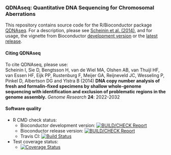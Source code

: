 ### QDNAseq: Quantitative DNA Sequencing for Chromosomal Aberrations

This repository contains source code for the R/Bioconductor package
[QDNAseq](https://bioconductor.org/packages/release/bioc/html/QDNAseq.html).
For a description, please see
[Scheinin et al. (2014)](https://genome.cshlp.org/content/24/12/2022.long),
and for usage, the vignette from Bioconductor
[development version](https://bioconductor.org/packages/devel/bioc/vignettes/QDNAseq/inst/doc/QDNAseq.pdf)
or the
[latest release](https://bioconductor.org/packages/release/bioc/vignettes/QDNAseq/inst/doc/QDNAseq.pdf).

#### Citing QDNAseq

To cite QDNAseq, please use:  
Scheinin I, Sie D, Bengtsson H, van de Wiel MA, Olshen AB, van Thuijl HF, van
Essen HF, Eijk PP, Rustenburg F, Meijer GA, Reijneveld JC, Wesseling P, Pinkel
D, Albertson DG and Ylstra B (2014) **DNA copy number analysis of fresh and
formalin-fixed specimens by shallow whole-genome sequencing with identification
and exclusion of problematic regions in the genome assembly.** *Genome
Research* **24**: 2022-2032

#### Software quality

* R CMD check status:
  - Bioconductor development version: [![BUILD/CHECK Report](https://bioconductor.org/shields/build/devel/bioc/QDNAseq.svg)](https://master.bioconductor.org/checkResults/devel/bioc-LATEST/QDNAseq/)
  - Bioconductor release version: [![BUILD/CHECK Report](https://bioconductor.org/shields/build/release/bioc/QDNAseq.svg)](https://master.bioconductor.org/checkResults/release/bioc-LATEST/QDNAseq/)
  - Travis CI: [![Build Status](https://travis-ci.org/ccagc/QDNAseq.svg?branch=master)](https://travis-ci.org/ccagc/QDNAseq)
* Test coverage status:
  - <a href="https://codecov.io/gh/ccagc/QDNAseq"><img src="https://codecov.io/gh/ccagc/QDNAseq/branch/develop/graph/badge.svg" alt="Coverage Status"/></a>
